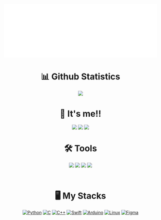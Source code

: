 <div align = center>

![header](https://github.com/sooin615/sooin615/blob/main/Nametag.svg?raw=true)  
# 📊 Github Statistics
  
[<img width=82.5% src="https://github-readme-stats.vercel.app/api?username=sooin615">](https://github.com/sooin615)
 

 # 🌊 It's me!!
<img src="https://img.shields.io/badge/ios_developer-F05138?style=flat-square&logo=Swift&logoColor=white"/>
<a href="https://www.instagram.com/so._.in/"><img src="https://img.shields.io/badge/so._.in-E4405F?style=flat-square&logo=Instagram&logoColor=white"/></a>
<a href="https://www.youtube.com/channel/UCxcYrEcWz--KgEo5VoKlR8A"><img src="https://img.shields.io/badge/Agiss-FF0000?style=flat-square&logo=Youtube&logoColor=white"/></a>


# 🛠 Tools 
<img src="https://img.shields.io/badge/Visual studio-5C2D91?style=flat-square&logo=Visual studio&logoColor=white"/>
<img src="https://img.shields.io/badge/Xcode-147EFB?style=flat-square&logo=Xcode&logoColor=white"/>
<img src="https://img.shields.io/badge/Git-F05032?style=flat-square&logo=Git&logoColor=white"/>
<img src="https://img.shields.io/badge/GitHub-181717?style=flat-square&logo=GitHub&logoColor=white"/>






 

&nbsp;
# 🖥️ My Stacks
[![Python](https://img.shields.io/badge/Python-3776AB?style=for-the-badge&logo=python&logoColor=white)](https://python.org/)
[![C](https://img.shields.io/badge/C-A8B9CC?style=for-the-badge&logo=c&logoColor=black)](https://en.cppreference.com/w/)
[![C++](https://img.shields.io/badge/C++-00599C?style=for-the-badge&logo=c%2B%2B&logoColor=white)](https://en.cppreference.com/w/)
[![Swift](https://img.shields.io/badge/Swift-F05138?style=for-the-badge&logo=swift&logoColor=white)](https://developer.apple.com/swift/)
[![Arduino](https://img.shields.io/badge/Arduino-00979D?style=for-the-badge&logo=arduino&logoColor=white)](https://arduino.cc/)
[![Linux](https://img.shields.io/badge/Linux-FCC624?style=for-the-badge&logo=linux&logoColor=black)](https://linux.org/)
[![Figma](https://img.shields.io/badge/Figma-F24E1E?style=for-the-badge&logo=figma&logoColor=white)](https://figma.com)
